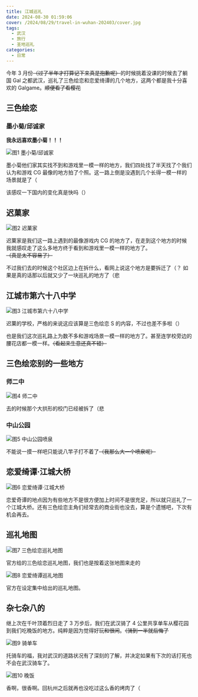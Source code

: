 ```yaml
---
title: 江城巡礼
date: 2024-08-30 01:59:06
cover: /2024/08/29/travel-in-wuhan-202403/cover.jpg
tags:
  - 武汉
  - 旅行
  - 圣地巡礼
categories:
  - 日常
---
```


今年 3 月份~~（过了半年才打算记下来真是抱歉呢）~~的时候挑着没课的时候去了躺国 Gal 之都武汉，巡礼了三色绘恋和恋爱绮谭的几个地方，这两个都是我十分喜欢的 Galgame。~~顺便看了看樱花~~

## 三色绘恋

### 墨小菊/邱诚家

**我永远喜欢墨小菊！！！**

![图1 墨小菊/邱诚家](/2024/08/29/travel-in-wuhan-202403/moxiaoju.jpg "图1 墨小菊/邱诚家")

墨小菊他们家其实找不到和游戏里一模一样的地方，我们四处找了半天找了个我们认为和游戏 CG 最像的地方拍了个照。这一路上倒是没遇到几个长得一模一样的场景就是了（

该感叹一下国内的变化真是快吗（）

## 迟菓家

![图2 迟菓家](/2024/08/29/travel-in-wuhan-202403/libeishequ.jpg "图2 迟菓家")

迟菓家是我们这一路上遇到的最像游戏内 CG 的地方了，在走到这个地方的时候我就感叹走了这么多地方终于看到和游戏里一模一样的地方了。~~（真是太不容易了）~~  

不过我们去的时候这个社区边上在拆什么，看网上说这个地方是要拆迁了（？ 如果是真的话那以后就又少了一块巡礼的地方了（悲

## 江城市第六十八中学

![图3 江城市第六十八中学](/2024/08/29/travel-in-wuhan-202403/jiangchengshiliushibazhongxue.jpg "图3 江城市第六十八中学")

迟菓的学校，严格的来说这应该算是三色绘恋 S 的内容，不过也差不多啦（）

也是我们这次巡礼路上为数不多和游戏场景一模一样的地方了。甚至连学校旁边的腰花店都一模一样。~~（看起来生意还真不错）~~

## 三色绘恋别的一些地方

### 师二中

![图4 师二中](/2024/08/29/travel-in-wuhan-202403/shierzhong.jpg "图4 师二中")

去的时候那个大拱形的校门已经被拆了（悲

### 中山公园

![图5 中山公园喷泉](/2024/08/29/travel-in-wuhan-202403/penquan.jpg "图5 中山公园喷泉")

不能说一摸一样吧只能说八竿子打不着了~~（我那么大一个喷泉呢）~~

## 恋爱绮谭·江城大桥

![图6 恋爱绮谭·江城大桥](/2024/08/29/travel-in-wuhan-202403/jiangchengdaqiao.jpg "图6 恋爱绮谭·江城大桥")

恋爱奇谭的地点因为有些地方不是很方便加上时间不是很充足，所以就只巡礼了一个江城大桥。还有三色绘恋主角们经常去的商业街也没去，算是个遗憾吧，下次有机会再去。

## 巡礼地图

![图7 三色绘恋巡礼地图](/2024/08/29/travel-in-wuhan-202403/map1.jpg "图7 三色绘恋巡礼地图")

官方给的三色绘恋巡礼地图，我们也是按着这张地图来走的

![图8 恋爱绮谭巡礼地图](/2024/08/29/travel-in-wuhan-202403/map2.jpg "图8 恋爱绮谭巡礼地图")

官方在设定集中给出的巡礼地图。

## 杂七杂八的

继上次在千叶顶着烈日走了 3 万步后，我们在武汉骑了 4 公里共享单车从樱花园到我们吃晚饭的地方。纯粹是因为觉得好玩~~和很闲~~。~~（骑到一半就后悔了~~

![图9 骑单车](/2024/08/29/travel-in-wuhan-202403/zixingche.jpg "图9 骑单车")

托骑车的福，我对武汉的道路状况有了深刻的了解，并决定如果有下次的话打死也不会在武汉骑车了。

![图10 晚饭](/2024/08/29/travel-in-wuhan-202403/kaorou.jpg "图10 晚饭")

香啊，很香啊。回杭州之后就再也没吃过这么香的烤肉了（